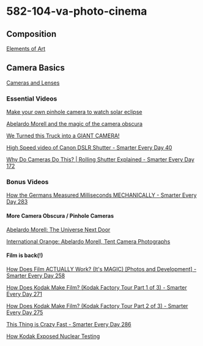 # 582-104-va-photo-cinema

## Composition
[Elements of Art](https://www.getty.edu/education/teachers/building_lessons/formal_analysis.html)
<!-- https://courses.edtechleaders.org/crystalbridges/taa/cb_s1.html -->

## Camera Basics

[Cameras and Lenses](https://ciechanow.ski/cameras-and-lenses/)

### Essential Videos

[Make your own pinhole camera to watch solar eclipse](https://www.youtube.com/watch?v=-mY5xwR_kl0&ab_channel=WSLS10)

[Abelardo Morell and the magic of the camera obscura](https://www.youtube.com/watch?v=X-CRKOtlceg&ab_channel=SanFranciscoMuseumofModernArt)

[We Turned this Truck into a GIANT CAMERA!](https://www.youtube.com/watch?v=qIp9kItDUh8&ab_channel=PhysicsGirl)

[High Speed video of Canon DSLR Shutter - Smarter Every Day 40](https://www.youtube.com/watch?v=Q07CTj4fUeY&ab_channel=SmarterEveryDay)

[Why Do Cameras Do This? | Rolling Shutter Explained - Smarter Every Day 172](https://www.youtube.com/watch?v=dNVtMmLlnoE&ab_channel=SmarterEveryDay)

### Bonus Videos

[How the Germans Measured Milliseconds MECHANICALLY - Smarter Every Day 283](https://www.youtube.com/watch?v=Q07CTj4fUeY&ab_channel=SmarterEveryDay)

#### More Camera Obscura / Pinhole Cameras

[Abelardo Morell: The Universe Next Door](https://www.youtube.com/watch?v=JGskRHwr3g4&ab_channel=GettyMuseum)

[International Orange: Abelardo Morell, Tent Camera Photographs](https://www.youtube.com/watch?v=EV-qwEUCWtw&ab_channel=FOR-SITEFoundation)


#### Film is back(!)

[How Does Film ACTUALLY Work? (It's MAGIC) [Photos and Development] - Smarter Every Day 258](https://www.youtube.com/watch?v=TCxoZlFqzwA&ab_channel=SmarterEveryDay)

[How Does Kodak Make Film? (Kodak Factory Tour Part 1 of 3) - Smarter Every Day 271](https://www.youtube.com/watch?v=HQKy1KJpSVc&ab_channel=SmarterEveryDay)

[How Does Kodak Make Film? (Kodak Factory Tour Part 2 of 3) - Smarter Every Day 275](https://www.youtube.com/watch?v=cAAJUHwh9F4&ab_channel=SmarterEveryDay)

[This Thing is Crazy Fast - Smarter Every Day 286](https://www.youtube.com/watch?v=mrJP82ZZiag&ab_channel=SmarterEveryDay)

[How Kodak Exposed Nuclear Testing](https://www.youtube.com/watch?v=7pSqk-XV2QM&ab_channel=Veritasium)